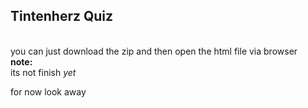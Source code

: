 <strong>Tintenherz Quiz</strong> 
-
<br>
you can just download the zip and then open the html file via browser
<br>
<strong>note:</strong>
<br>
its not finish <em> yet </em>

for now look away

